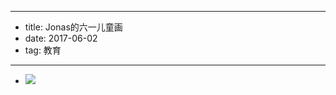 - --
- title: Jonas的六一儿童画
- date: 2017-06-02
- tag: 教育
- --
- ![](./_image/jonas-apple-tree-20170601-small.jpg)
